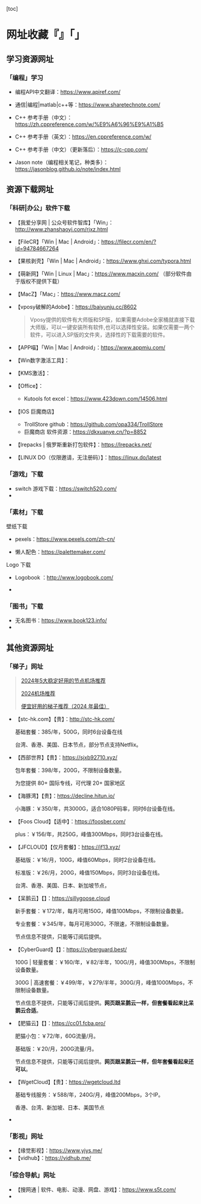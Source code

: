[toc]

# 网址收藏『』「」

## 学习资源网址

### 「编程」学习

- 编程API中文翻译：<https://www.apiref.com/>

- 通信|编程|matlab|c++等：<https://www.sharetechnote.com/>

- C++ 参考手册（中文）：<https://zh.cppreference.com/w/%E9%A6%96%E9%A1%B5>

- C++ 参考手册（英文）：<https://en.cppreference.com/w/>

- C++ 参考手册（中文）（更新落后）：<https://c-cpp.com/>

- Jason note（编程相关笔记，种类多）：<https://jasonblog.github.io/note/index.html>

## 资源下载网址

### 「科研|办公」软件下载

- 【我爱分享网 | 公众号软件智库】「Win」：<http://www.zhanshaoyi.com/rjxz.html>

- 【FileCR】「Win | Mac | Android」：<https://filecr.com/en/?id=94784667264>

- 【果核剥壳】「Win | Mac | Android」：<https://www.ghxi.com/typora.html>

- 【萌新网】「Win | Linux | Mac」：<https://www.macxin.com/> （部分软件由于版权不提供下载）

- 【MacZ】「Mac」：<https://www.macz.com/>

- 【vposy破解的Adobe】：<https://baiyunju.cc/8602>

  >Vposy提供的软件有大师版和SP版，如果需要Adobe全家桶就直接下载大师版，可以一键安装所有软件,也可以选择性安装。如果仅需要一两个软件，可以进入SP版的文件夹，选择性的下载需要的软件。

- 【APP喵】「Win | Mac | Android」：<https://www.appmiu.com/>

- 【Win数字激活工具】：

- 【KMS激活】：

- 【Office】：

  - Kutools fot excel：<https://www.423down.com/14506.html>

- 【IOS 巨魔商店】

  - TrollStore github：<https://github.com/opa334/TrollStore>
  - 巨魔商店 软件资源：<https://dkxuanye.cn/?p=8852>

- 【lrepacks | 俄罗斯重新打包软件】：<https://lrepacks.net/>

- 【LINUX DO（仅限邀请，无注册码）】：<https://linux.do/latest>

### 「游戏」下载

- switch 游戏下载：<https://switch520.com/>
-

### 「素材」下载

壁纸下载

- pexels：<https://www.pexels.com/zh-cn/>

- 懒人配色：<https://palettemaker.com/>

Logo 下载

- Logobook ：<http://www.logobook.com/>

-

### 「图书」下载

- 无名图书：<https://www.book123.info/>
-

## 其他资源网址

### 「梯子」网址

> [2024年5大稳定好用的节点机场推荐](https://alipjj.github.io/Top5/)
>
> [2024机场推荐](https://findladders.com/nodes/)
>
> [便宜好用的梯子推荐（2024 年最佳）](https://clashvpn.org/cheap-and-good-vpn-services/)
>
>

- 【stc-hk.com】【贵】：<http://stc-hk.com/>

  基础套餐：385/年，500G，同时6台设备在线

  台湾、香港、美国、日本节点，部分节点支持Netflix。

- 【西部世界】【贵】：<https://sjxb92710.xyz/>

  包年套餐：398/年，200G，不限制设备数量。

  为您提供 80+ 国际专线，可代理 20+ 国家地区

- 【海豚湾】【贵】：<https://decline.hitun.io/>

  小海豚：￥350/年，共3000G，适合1080P码率，同时6台设备在线。

- 【Foos Cloud】【适中】：<https://foosber.com/>

  plus：￥156/年，共250G，峰值300Mbps，同时3台设备在线。

- 【JFCLOUD】【仅月套餐】：<https://jf13.xyz/>

  基础版：￥16/月，100G，峰值60Mbps，同时2台设备在线。

  标准版：￥26/月，200G，峰值150Mbps，同时3台设备在线。

  台湾、香港、美国、日本、新加坡节点，

- 【呆鹅云】【】：<https://sillygoose.cloud>

  新手套餐：￥172/年，每月可用150G，峰值100Mbps，不限制设备数量。

  专业套餐：￥345/年，每月可用300G，不限速，不限制设备数量。

  节点信息不提供，只能等订阅后提供。

- 【CyberGuard】【】：<https://cyberguard.best/>

  100G | 轻量套餐：￥160/年，￥82/半年，100G/月，峰值300Mbps，不限制设备数量。

  300G | 高速套餐：￥499/年，￥279/半年，300G/月，峰值1000Mbps，不限制设备数量。

  节点信息不提供，只能等订阅后提供。**网页跟呆鹅云一样，但套餐看起来比呆鹅云合适**。

- 【肥猫云】【】：<https://cc01.fcba.pro/>

  肥猫小包：￥72/年，60G流量/月。

  基础版：￥20/月，200G流量/月。

  节点信息不提供，只能等订阅后提供。**网页跟呆鹅云一样，但年套餐看起来还可以**。

- 【WgetCloud】【贵】：<https://wgetcloud.ltd>

  基础专线服务：￥588/年，240G/月，峰值200Mbps，3个IP。

  香港、台湾、新加坡、日本、美国节点

-

### 「影视」网址

- 【缘觉影视】：<https://www.yjys.me/>
- 【vidhub】：<https://vidhub.me/>

### 「综合导航」网址

- 【搜网通 | 软件、电影、动漫、网盘、游戏】：<https://www.s5t.com/>
-
